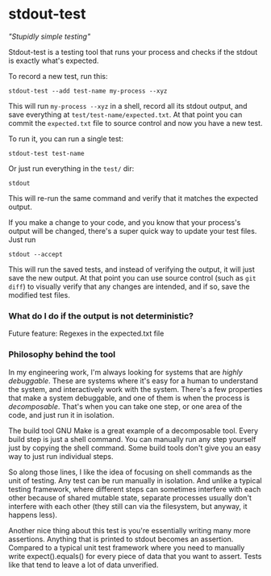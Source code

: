 
# stdout-test #

*"Stupidly simple testing"*

Stdout-test is a testing tool that runs your process and checks if the stdout is exactly what's expected.

To record a new test, run this:

```
stdout-test --add test-name my-process --xyz
```

This will run `my-process --xyz` in a shell, record all its stdout output, and save everything at `test/test-name/expected.txt`. At that point you can commit the `expected.txt` file to source control and now you have a new test.

To run it, you can run a single test:

```
stdout-test test-name
```

Or just run everything in the `test/` dir:

```
stdout
```

This will re-run the same command and verify that it matches the expected output.

If you make a change to your code, and you know that your process's output will be changed, there's a super quick way to update your test files. Just run

```
stdout --accept
```

This will run the saved tests, and instead of verifying the output, it will just save the new output. At that point you can use source control (such as `git diff`) to visually verify that any changes
are intended, and if so, save the modified test files.

### What do I do if the output is not deterministic? ###

Future feature: Regexes in the expected.txt file

### Philosophy behind the tool ###

In my engineering work, I'm always looking for systems that are *highly debuggable*. These are
systems where it's easy for a human to understand the system, and interactively work with the
system. There's a few properties that make a system debuggable, and one of them is when the
process is *decomposable*. That's when you can take one step, or one area of the code,
and just run it in isolation.

The build tool GNU Make is a great example of a decomposable tool. Every build step is just a shell
command. You can manually run any step yourself just by copying the shell command. Some build
tools don't give you an easy way to just run individual steps.

So along those lines, I like the idea of focusing on shell commands as the unit of testing. Any
test can be run manually in isolation. And unlike a typical testing framework, where different
steps can sometimes interfere with each other because of shared mutable state, separate processes
usually don't interfere with each other (they still can via the filesystem, but anyway, it happens less).

Another nice thing about this test is you're essentially writing many more assertions. Anything
that is printed to stdout becomes an assertion. Compared to a typical unit test framework
where you need to manually write expect().equals() for every piece of data that you want to
assert. Tests like that tend to leave a lot of data unverified.
